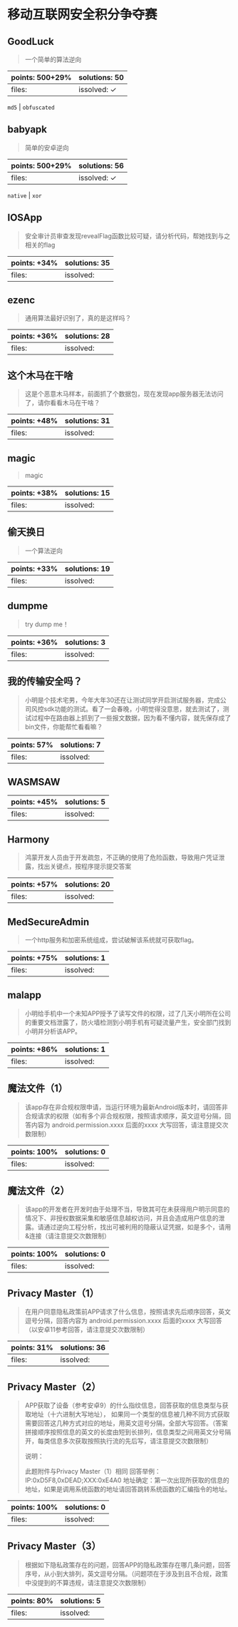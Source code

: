 ﻿# 移动互联网安全积分争夺赛

## GoodLuck

> 一个简单的算法逆向

| points: 500+29% | solutions: 50 |
|-------|-------|
| files:  | issolved: ✓ |

`md5` | `obfuscated`

## babyapk

> 简单的安卓逆向

| points: 500+29% | solutions: 56 |
|-------|-------|
| files:  | issolved: ✓ |

`native` | `xor`

## IOSApp

> 安全审计员审查发现revealFlag函数比较可疑，请分析代码，帮她找到与之相关的flag

| points: +34% | solutions: 35 |
|-------|-------|
| files:  | issolved:  |


## ezenc

> 通用算法最好识别了，真的是这样吗？

| points: +36% | solutions: 28 |
|-------|-------|
| files:  | issolved:  |


## 这个木马在干啥

> 这是个恶意木马样本，前面抓了个数据包，现在发现app服务器无法访问了，请你看看木马在干啥？

| points: +48% | solutions: 31 |
|-------|-------|
| files:  | issolved:  |


## magic

> magic

| points: +38% | solutions: 15 |
|-------|-------|
| files:  | issolved:  |


## 偷天换日

> 一个算法逆向

| points: +33% | solutions: 19 |
|-------|-------|
| files:  | issolved:  |


## dumpme

> try dump me！

| points: +36% | solutions: 3 |
|-------|-------|
| files:  | issolved:  |


## 我的传输安全吗？

> 小明是个技术宅男，今年大年30还在让测试同学开启测试服务器，完成公司风控sdk功能的测试。看了一会春晚，小明觉得没意思，就去测试了，测试过程中在路由器上抓到了一些报文数据，因为看不懂内容，就先保存成了bin文件，你能帮忙看看嘛？

| points: 57% | solutions: 7 |
|-------|-------|
| files:  | issolved:  |


## WASMSAW

| points: +45% | solutions: 5 |
|-------|-------|
| files:  | issolved:  |


## Harmony

> 鸿蒙开发人员由于开发疏忽，不正确的使用了危险函数，导致用户凭证泄露，找出关键点，按程序提示提交答案

| points: +57% | solutions: 20 |
|-------|-------|
| files:  | issolved:  |


## MedSecureAdmin

> 一个http服务和加密系统组成，尝试破解该系统就可获取flag。

| points: +75% | solutions: 1 |
|-------|-------|
| files:  | issolved:  |


## malapp

> 小明给手机中一个未知APP授予了读写文件的权限，过了几天小明所在公司的重要文档泄露了，防火墙检测到小明手机有可疑流量产生，安全部门找到小明并分析该APP。

| points: +86% | solutions: 1 |
|-------|-------|
| files:  | issolved:  |


## 魔法文件（1）

> 该app存在非合规权限申请，当运行环境为最新Android版本时，请回答非合规请求的权限（如有多个非合规权限，按照请求顺序，英文逗号分隔，回答内容为 android.permission.xxxx 后面的xxxx 大写回答，请注意提交次数限制）

| points: 100% | solutions: 0 |
|-------|-------|
| files:  | issolved:  |


## 魔法文件（2）

> 该app的开发者在开发时由于处理不当，导致其可在未获得用户明示同意的情况下、非授权数据采集和敏感信息越权访问，并且会造成用户信息的泄露。请通过逆向工程分析，找出可被利用的隐蔽认证凭据，如是多个，请用&连接（请注意提交次数限制）

| points: 100% | solutions: 0 |
|-------|-------|
| files:  | issolved:  |


## Privacy Master（1）

> 在用户同意隐私政策前APP请求了什么信息，按照请求先后顺序回答，英文逗号分隔，回答内容为 android.permission.xxxx 后面的xxxx 大写回答（以安卓11参考回答，请注意提交次数限制）

| points: 31% | solutions: 36 |
|-------|-------|
| files:  | issolved:  |


## Privacy Master（2）

> APP获取了设备（参考安卓9）的什么指纹信息，回答获取的信息类型与获取地址（十六进制大写地址）， 如果同一个类型的信息被几种不同方式获取需要回答这几种方式对应的地址，用英文逗号分隔，全部大写回答。（答案拼接顺序按照信息的英文的长度由短到长排列，信息类型之间用英文分号隔开，每类信息多次获取按照执行流的先后写，请注意提交次数限制）
> 
> 说明：
> 
> 此题附件与Privacy Master（1）相同
回答举例：IP:0xD5F8,0xDEAD;XXX:0xE4A0
地址确定：第一次出现所获取的信息的地址，如果是调用系统函数的地址请回答跳转系统函数的汇编指令的地址。

| points: 100% | solutions: 0 |
|-------|-------|
| files:  | issolved:  |


## Privacy Master（3）

> 根据如下隐私政策存在的问题，回答APP的隐私政策存在哪几条问题，回答序号，从小到大排列，英文逗号分隔。（问题项在于涉及到且不合规，政策中没提到的不算违规，请注意提交次数限制）

| points: 80% | solutions: 5 |
|-------|-------|
| files:  | issolved:  |
